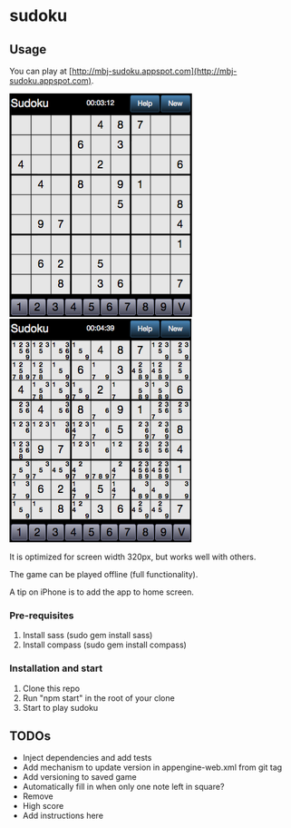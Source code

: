 # sudoku #

## Usage ##

You can play at [http://mbj-sudoku.appspot.com](http://mbj-sudoku.appspot.com).

![screen-shoot1](screen-shot1.png)
![screen-shoot2](screen-shot2.png)

It is optimized for screen width 320px, but works well with others.

The game can be played offline (full functionality).

A tip on iPhone is to add the app to home screen.

### Pre-requisites ###

1. Install sass (sudo gem install sass)
2. Install compass (sudo gem install compass)

### Installation and start ###

1. Clone this repo
2. Run "npm start" in the root of your clone
3. Start to play sudoku


## TODOs ##

* Inject dependencies and add tests
* Add mechanism to update version in appengine-web.xml from git tag
* Add versioning to saved game
* Automatically fill in when only one note left in square?
* Remove &nbsp;
* High score
* Add instructions here

